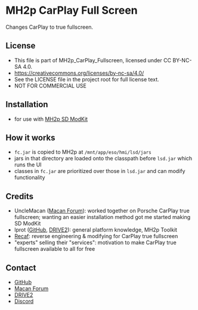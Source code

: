 # MH2p CarPlay Full Screen
Changes CarPlay to true fullscreen.
## License
 - This file is part of MH2p_CarPlay_Fullscreen, licensed under CC BY-NC-SA 4.0.
 - https://creativecommons.org/licenses/by-nc-sa/4.0/
 - See the LICENSE file in the project root for full license text.
 - NOT FOR COMMERCIAL USE
## Installation
 - for use with [MH2p SD ModKit](https://github.com/LawPaul/MH2p_SD_ModKit)
## How it works
 - `fc.jar` is copied to MH2p at `/mnt/app/eso/hmi/lsd/jars`
 - jars in that directory are loaded onto the classpath before `lsd.jar` which runs the UI
 - classes in `fc.jar` are prioritized over those in `lsd.jar` and can modify functionality
## Credits
 - UncleMacan ([Macan Forum](https://www.macanforum.com/members/unclemacan.173728/)): worked together on Porsche CarPlay true fullscreen; wanting an easier installation method got me started making SD ModKit
 - lprot ([GitHub](https://github.com/lprot), [DRIVE2](https://www.drive2.ru/users/lprot/)): general platform knowledge, MH2p Toolkit
 - [Recaf](https://github.com/Col-E/Recaf): reverse engineering & modifying for CarPlay true fullscreen
 - "experts" selling their "services": motivation to make CarPlay true fullscreen available to all for free
 ## Contact
 - [GitHub](https://github.com/LawPaul)
 - [Macan Forum](https://www.macanforum.com/members/carmines.174281/)
 - [DRIVE2](https://www.drive2.ru/users/lawsen/)
 - [Discord](https://discordapp.com/users/lawsen5734)